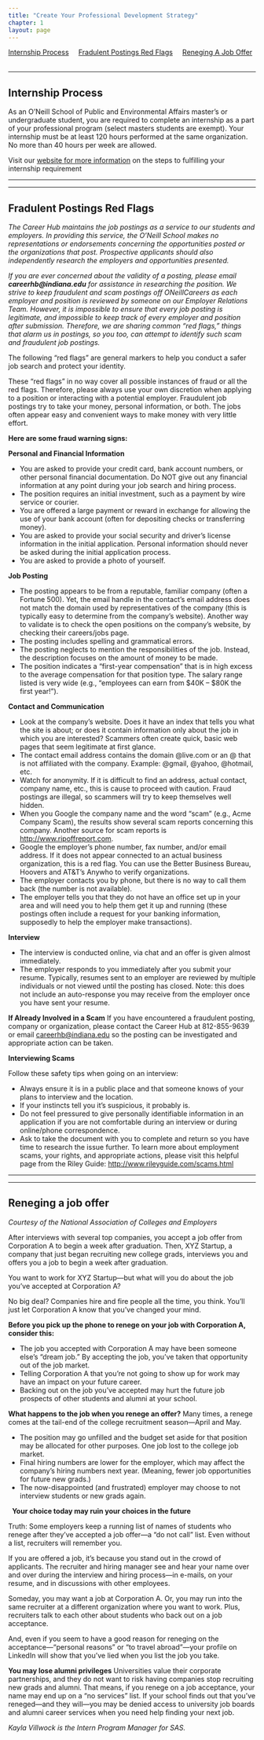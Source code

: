 ```yaml
---
title: "Create Your Professional Development Strategy"
chapter: 1
layout: page
---
```


[Internship Process](#internship-process) &nbsp; &nbsp;
[Fradulent Postings Red Flags](#fradulent-postins-red-flags) &nbsp; &nbsp;
[Reneging A Job Offer](#reneging-a-job-offer) &nbsp; &nbsp;

---
## Internship Process 
As an O’Neill School of Public and Environmental Affairs master’s or undergraduate student, you are required to complete an internship as a part of your professional program (select masters students are exempt). Your internship must be at least 120 hours performed at the same organization. No more than 40 hours per week are allowed. 
  
Visit our [website for more information](https://oneill.indiana.edu/career-services/jobs-internships/register-internship.html) on the steps to fulfilling your internship requirement

---
---
## Fradulent Postings Red Flags
_The Career Hub maintains the job postings as a service to our students and employers. In providing this service, the O’Neill School makes no representations or endorsements concerning the opportunities posted or the organizations that post. Prospective applicants should also independently research the employers and opportunities presented._ 

_If you are ever concerned about the validity of a posting, please email __careerhb@indiana.edu__ for assistance in researching the position. We strive to keep fraudulent and scam postings off ONeillCareers as each employer and position is reviewed by someone on our Employer Relations Team. However, it is impossible to ensure that every job posting is legitimate, and impossible to keep track of every employer and position after submission. Therefore, we are sharing common “red flags,” things that alarm us in postings, so you too, can attempt to identify such scam and fraudulent job postings._

The following “red flags” are general markers to help you conduct a safer job search and protect your identity. 

These “red flags” in no way cover all possible instances of fraud or all the red flags. Therefore, please always use your own discretion when applying to a position or interacting with a potential employer. Fraudulent job postings try to take your money, personal information, or both. The jobs often appear easy and convenient ways to make money with very little effort.

__Here are some fraud warning signs:__

__Personal and Financial Information__
* You are asked to provide your credit card, bank account numbers, or other personal financial documentation. Do NOT give out any financial information at any point during your job search and hiring process. 
* The position requires an initial investment, such as a payment by wire service or courier.
* You are offered a large payment or reward in exchange for allowing the use of your bank account (often for depositing checks or transferring money).
* You are asked to provide your social security and driver’s license information in the initial application. Personal information should never be asked during the initial application process.
* You are asked to provide a photo of yourself.

__Job Posting__
* The posting appears to be from a reputable, familiar company (often a Fortune 500). Yet, the email handle in the contact’s email address does not match the domain used by representatives of the company (this is typically easy to determine from the company’s website). Another way to validate is to check the open positions on the company’s website, by checking their careers/jobs page.
* The posting includes spelling and grammatical errors.
* The posting neglects to mention the responsibilities of the job. Instead, the description focuses on the amount of money to be made.
* The position indicates a “first-year compensation” that is in high excess to the average compensation for that position type. The salary range listed is very wide (e.g., “employees can earn from $40K – $80K the first year!”).

__Contact and Communication__
* Look at the company’s website. Does it have an index that tells you what the site is about; or does it contain information only about the job in which you are interested? Scammers often create quick, basic web pages that seem legitimate at first glance.
* The contact email address contains the domain @live.com or an @ that is not affiliated with the company. Example: @gmail, @yahoo, @hotmail, etc.
* Watch for anonymity. If it is difficult to find an address, actual contact, company name, etc., this is cause to proceed with caution. Fraud postings are illegal, so scammers will try to keep themselves well hidden.
* When you Google the company name and the word “scam” (e.g., Acme Company Scam), the results show several scam reports concerning this company. Another source for scam reports is http://www.ripoffreport.com.
* Google the employer’s phone number, fax number, and/or email address. If it does not appear connected to an actual business organization, this is a red flag. You can use the Better Business Bureau, Hoovers and AT&T’s Anywho to verify organizations.
* The employer contacts you by phone, but there is no way to call them back (the number is not available).
* The employer tells you that they do not have an office set up in your area and will need you to help them get it up and running (these postings often include a request for your banking information, supposedly to help the employer make transactions).

__Interview__
* The interview is conducted online, via chat and an offer is given almost immediately.
* The employer responds to you immediately after you submit your resume. Typically, resumes sent to an employer are reviewed by multiple individuals or not viewed until the posting has closed. Note: this does not include an auto-response you may receive from the employer once you have sent your resume.

__If Already Involved in a Scam__
If you have encountered a fraudulent posting, company or organization, please contact the Career Hub at 812-855-9639 or email careerhb@indiana.edu so the posting can be investigated and appropriate action can be taken.

__Interviewing Scams__

Follow these safety tips when going on an interview:
* Always ensure it is in a public place and that someone knows of your plans to interview and the location.
* If your instincts tell you it’s suspicious, it probably is.
* Do not feel pressured to give personally identifiable information in an application if you are not comfortable during an interview or during online/phone correspondence.
* Ask to take the document with you to complete and return so you have time to research the issue further. To learn more about employment scams, your rights, and appropriate actions, please visit this helpful page from the Riley Guide: http://www.rileyguide.com/scams.html


---
---
## Reneging a job offer

_Courtesy of the National Association of Colleges and Employers_
 
After interviews with several top companies, you accept a job offer from Corporation A to begin a week after graduation. Then, XYZ Startup, a company that just began recruiting new college grads, interviews you and offers you a job to begin a week after graduation.

You want to work for XYZ Startup—but what will you do about the job you’ve accepted at Corporation A?

No big deal? Companies hire and fire people all the time, you think. You’ll just let Corporation A know that you’ve changed your mind.

__Before you pick up the phone to renege on your job with Corporation A, consider this:__
* The job you accepted with Corporation A may have been someone else’s “dream job.” By accepting the job, you’ve taken that opportunity out of the job market.
* Telling Corporation A that you’re not going to show up for work may have an impact on your future career.
* Backing out on the job you’ve accepted may hurt the future job prospects of other students and alumni at your school.

__What happens to the job when you renege an offer?__
Many times, a renege comes at the tail-end of the college recruitment season—April and May.
* The position may go unfilled and the budget set aside for that position may be allocated for other purposes. One job lost to the college job market.
* Final hiring numbers are lower for the employer, which may affect the company’s hiring numbers next year. (Meaning, fewer job opportunities for future new grads.)
* The now-disappointed (and frustrated) employer may choose to not interview students or new grads again.

&nbsp;
__Your choice today may ruin your choices in the future__

Truth: Some employers keep a running list of names of students who renege after they’ve accepted a job offer—a “do not call” list. Even without a list, recruiters will remember you.

If you are offered a job, it’s because you stand out in the crowd of applicants. The recruiter and hiring manager see and hear your name over and over during the interview and hiring process—in e-mails, on your resume, and in discussions with other employees.

Someday, you may want a job at Corporation A. Or, you may run into the same recruiter at a different organization where you want to work. Plus, recruiters talk to each other about students who back out on a job acceptance.

And, even if you seem to have a good reason for reneging on the acceptance—“personal reasons” or “to travel abroad”—your profile on LinkedIn will show that you’ve lied when you list the job you take.

__You may lose alumni privileges__
Universities value their corporate partnerships, and they do not want to risk having companies stop recruiting new grads and alumni. That means, if you renege on a job acceptance, your name may end up on a “no services” list. If your school finds out that you’ve reneged—and they will—you may be denied access to university job boards and alumni career services when you need help finding your next job.

_Kayla Villwock is the Intern Program Manager for SAS._

